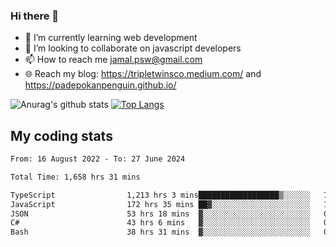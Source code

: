 ### Hi there 👋

<!--
**padepokanpenguin/padepokanpenguin** is a ✨ _special_ ✨ repository because its `README.md` (this file) appears on your GitHub profile.
-->

- 🌱 I’m currently learning  web development
- 👯 I’m looking to collaborate on javascript developers
- 📫 How to reach me jamal.psw@gmail.com
- 🌐 Reach my blog:
   https://tripletwinsco.medium.com/ and
   https://padepokanpenguin.github.io/

![Anurag's github stats](https://github-readme-stats.vercel.app/api?username=padepokanpenguin&count_private=true&disable_animations=false&show_icons=true&theme=default)
[![Top Langs](https://github-readme-stats.vercel.app/api/top-langs/?username=padepokanpenguin&theme=default&layout=compact)](https://github.com/padepokanpenguin)

## My coding stats

<!--START_SECTION:waka-->

```txt
From: 16 August 2022 - To: 27 June 2024

Total Time: 1,658 hrs 31 mins

TypeScript                1,213 hrs 3 mins██████████████████▒░░░░░░   73.14 %
JavaScript                172 hrs 35 mins ██▓░░░░░░░░░░░░░░░░░░░░░░   10.41 %
JSON                      53 hrs 18 mins  ▓░░░░░░░░░░░░░░░░░░░░░░░░   03.21 %
C#                        43 hrs 6 mins   ▓░░░░░░░░░░░░░░░░░░░░░░░░   02.60 %
Bash                      38 hrs 31 mins  ▓░░░░░░░░░░░░░░░░░░░░░░░░   02.32 %
```

<!--END_SECTION:waka-->


